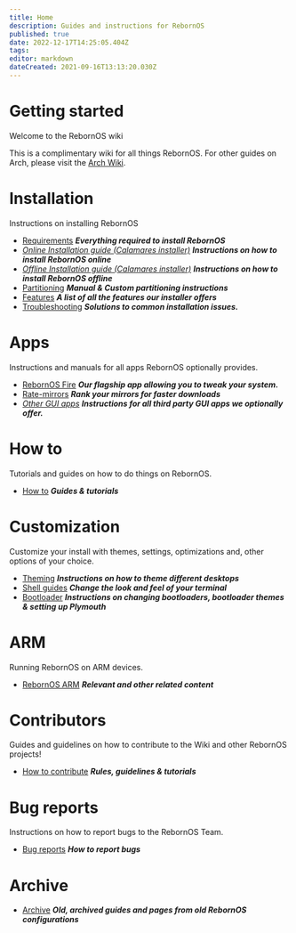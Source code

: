 ```yaml
---
title: Home
description: Guides and instructions for RebornOS
published: true
date: 2022-12-17T14:25:05.404Z
tags: 
editor: markdown
dateCreated: 2021-09-16T13:13:20.030Z
---
```


# Getting started

Welcome to the RebornOS wiki

This is a complimentary wiki for all things RebornOS. For other guides on Arch, please visit the [Arch Wiki](https://wiki.archlinux.org).

# Installation

Instructions on installing RebornOS

-   [Requirements](/en/installation/requirements) ***Everything required to install RebornOS***
-   [_Online Installation guide (Calamares installer)_](/en/installation/calamares-online) ***Instructions on how to install RebornOS online***
-   [_Offline Installation guide (Calamares installer)_](/en/installation/calamares-offline) ***Instructions on how to install RebornOS offline***
-   [Partitioning](/en/installation/partitioning) ***Manual & Custom partitioning instructions***
-   [Features](/en/installation/features) ***A list of all the features our installer offers***
-   [Troubleshooting](/en/installation/troubleshooting) ***Solutions to common installation issues.***

# Apps

Instructions and manuals for all apps RebornOS optionally provides.

-   [RebornOS Fire](/en/apps/rebornosfire) ***Our flagship app allowing you to tweak your system.***
-   [Rate-mirrors](/en/apps/rate-mirrors) ***Rank your mirrors for faster downloads***
-   [*Other GUI apps*](/en/apps) ***Instructions for all third party GUI apps we optionally offer.***

# How to

Tutorials and guides on how to do things on RebornOS.

-   [How to](/en/howto) ***Guides & tutorials***

# Customization

Customize your install with themes, settings, optimizations and, other options of your choice.

-   [Theming](/en/customization/theming) ***Instructions on how to theme different desktops***
-   [Shell guides](/en/customization/shell) ***Change the look and feel of your terminal***
-   [Bootloader](/en/customization/bootloader) ***Instructions on changing bootloaders, bootloader themes & setting up Plymouth***

# ARM

Running RebornOS on ARM devices.

-   [RebornOS ARM](/en/arm) ***Relevant and other related content***

# Contributors

Guides and guidelines on how to contribute to the Wiki and other RebornOS projects!

-   [How to contribute](/en/howto/contribute) ***Rules, guidelines & tutorials***

# Bug reports

Instructions on how to report bugs to the RebornOS Team.

-   [Bug reports](/en/howto/bugreports) ***How to report bugs***

# Archive

-   [Archive](/en/archive) ***Old, archived guides and pages from old RebornOS configurations***